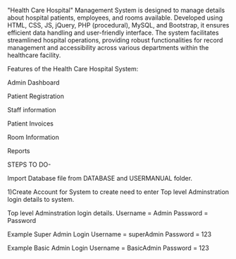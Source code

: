 "Health Care Hospital" Management System is designed to manage details about hospital patients, employees, and rooms available. Developed using HTML, CSS, JS, jQuery, PHP (procedural), MySQL, and Bootstrap, it ensures efficient data handling and user-friendly interface. The system facilitates streamlined hospital operations, providing robust functionalities for record management and accessibility across various departments within the healthcare facility.


Features of the Health Care Hospital System:

Admin Dashboard

Patient Registration

Staff information

Patient Invoices

Room Information

Reports


STEPS TO DO- 

Import Database file from DATABASE and USERMANUAL folder.

1)Create Account for System to create need to enter Top level Adminstration login details to system.

Top level Adminstration login  details.
Username = Admin
Password = Password

Example Super Admin Login
Username = superAdmin
Password = 123

Example Basic Admin Login
Username = BasicAdmin
Password = 123
